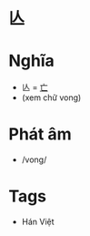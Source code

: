 # 亾

# Nghĩa
* 亾 = [亡](亡.md)
* (xem chữ vong)

# Phát âm
* /vong/

# Tags
* Hán Việt

<script>window.HANZI_FIELD='亾';</script>
